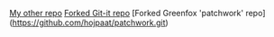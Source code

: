 [My other repo](https://github.com/hojpaat/greenfox.git)
[Forked Git-it repo](https://github.com/hojpaat/git-lesson-repository.git)
[Forked Greenfox 'patchwork' repo] (https://github.com/hojpaat/patchwork.git)